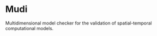 Mudi
====

Multidimensional model checker for the validation of spatial-temporal computational models.
